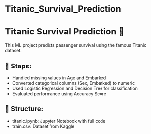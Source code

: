 # Titanic_Survival_Prediction
# Titanic Survival Prediction 🚢

This ML project predicts passenger survival using the famous Titanic dataset.

## 🔧 Steps:
- Handled missing values in Age and Embarked
- Converted categorical columns (Sex, Embarked) to numeric
- Used Logistic Regression and Decision Tree for classification
- Evaluated performance using Accuracy Score

## 📁 Structure:
- titanic.ipynb: Jupyter Notebook with full code
- train.csv: Dataset from Kaggle
